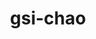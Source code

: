 ---
title: gsi-chao
github: https://github.com/gsi-chao
mode: light
transition: 1s
score: 67.2
archetype:
- Minimalistic
---